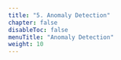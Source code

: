 ```yaml
---
title: "5. Anomaly Detection"
chapter: false
disableToc: false
menuTitle: "Anomaly Detection"
weight: 10
---
```


